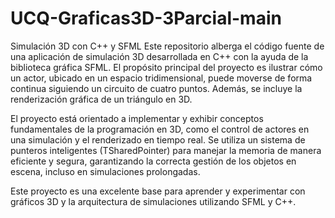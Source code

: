 # UCQ-Graficas3D-3Parcial-main
Simulación 3D con C++ y SFML
Este repositorio alberga el código fuente de una aplicación de simulación 3D desarrollada en C++ con la ayuda de la biblioteca gráfica SFML. El propósito principal del proyecto es ilustrar cómo un actor, ubicado en un espacio tridimensional, puede moverse de forma continua siguiendo un circuito de cuatro puntos. Además, se incluye la renderización gráfica de un triángulo en 3D.

El proyecto está orientado a implementar y exhibir conceptos fundamentales de la programación en 3D, como el control de actores en una simulación y el renderizado en tiempo real. Se utiliza un sistema de punteros inteligentes (TSharedPointer) para manejar la memoria de manera eficiente y segura, garantizando la correcta gestión de los objetos en escena, incluso en simulaciones prolongadas.

Este proyecto es una excelente base para aprender y experimentar con gráficos 3D y la arquitectura de simulaciones utilizando SFML y C++.
